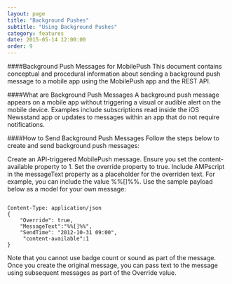 ```yaml
---
layout: page
title: "Background Pushes"
subtitle: "Using Background Pushes"
category: features
date: 2015-05-14 12:00:00
order: 9
---
```

####Background Push Messages for MobilePush
This document contains conceptual and procedural information about sending a background push message to a mobile app using the MobilePush app and the REST API.

####What are Background Push Messages
A background push message appears on a mobile app without triggering a visual or audible alert on the mobile device. Examples include subscriptions read inside the iOS Newsstand app or updates to messages within an app that do not require notifications.

####How to Send Background Push Messages
Follow the steps below to create and send background push messages:

Create an API-triggered MobilePush message.
Ensure you set the content-available property to 1.
Set the override property to true.
Include AMPscript in the messageText property as a placeholder for the overriden text. For example, you can include the value %%[]%%.
Use the sample payload below as a model for your own message:

~~~

Content-Type: application/json
{
    "Override": true,
    "MessageText":"%%[]%%",
    "SendTime": "2012-10-31 09:00",
     "content-available":1
}
~~~

Note that you cannot use badge count or sound as part of the message. Once you create the original message, you can pass text to the message using subsequent messages as part of the Override value.